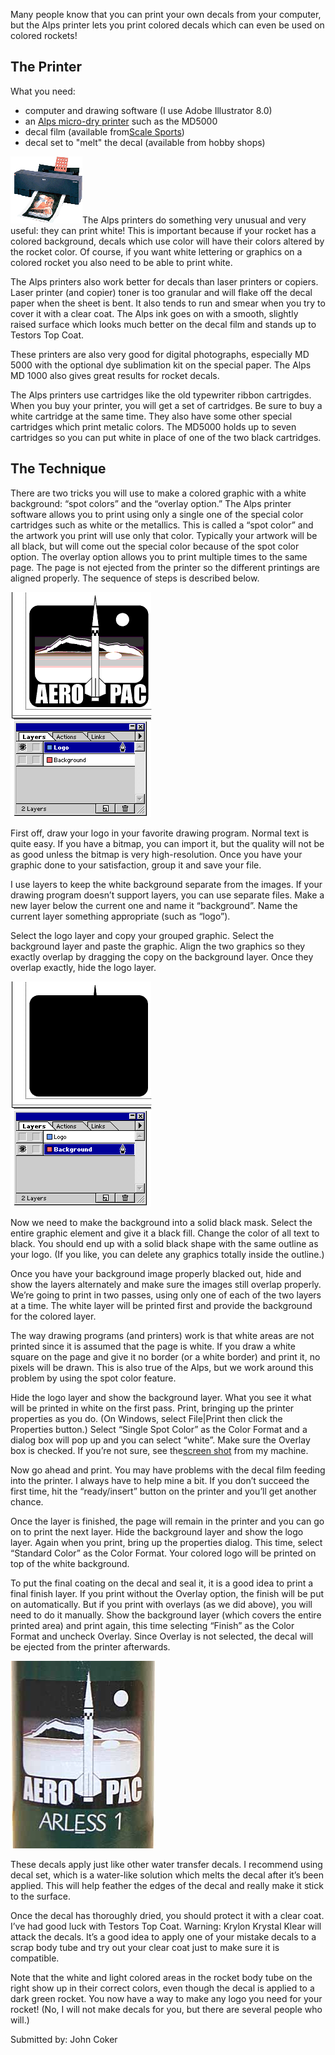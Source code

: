 Many people know that you can print your own decals from your computer, but the Alps printer lets you print colored decals which can even be used on colored rockets!

## The Printer

What you need:

- computer and drawing software (I use Adobe Illustrator 8.0)
- an [Alps micro-dry printer](http://www.alpsusa.com/printers/printers.html) such as the MD5000
- decal film (available from[Scale Sports](http://www.detailmaster.com))
- decal set to "melt" the decal (available from hobby shops)

![](/images/alps_md1000.gif)The Alps printers do something very unusual and very useful: they can print white! This is important because if your rocket has a colored background, decals which use color will have their colors altered by the rocket color. Of course, if you want white lettering or graphics on a colored rocket you also need to be able to print white.

The Alps printers also work better for decals than laser printers or copiers. Laser printer (and copier) toner is too granular and will flake off the decal paper when the sheet is bent. It also tends to run and smear when you try to cover it with a clear coat. The Alps ink goes on with a smooth, slightly raised surface which looks much better on the decal film and stands up to Testors Top Coat.

These printers are also very good for digital photographs, especially MD 5000 with the optional dye sublimation kit on the special paper. The Alps MD 1000 also gives great results for rocket decals.

The Alps printers use cartridges like the old typewriter ribbon cartrigdes. When you buy your printer, you will get a set of cartridges. Be sure to buy a white cartridge at the same time. They also have some other special cartridges which print metalic colors. The MD5000 holds up to seven cartridges so you can put white in place of one of the two black cartridges.

## The Technique

There are two tricks you will use to make a colored graphic with a white background: “spot colors” and the “overlay option.” The Alps printer software allows you to print using only a single one of the special color cartridges such as white or the metallics. This is called a “spot color” and the artwork you print will use only that color. Typically your artwork will be all black, but will come out the special color because of the spot color option. The overlay option allows you to print multiple times to the same page. The page is not ejected from the printer so the different printings are aligned properly. The sequence of steps is described below.

![](/images/alps_decalfglayer.gif)

First off, draw your logo in your favorite drawing program. Normal text is quite easy. If you have a bitmap, you can import it, but the quality will not be as good unless the bitmap is very high-resolution. Once you have your graphic done to your satisfaction, group it and save your file.

I use layers to keep the white background separate from the images. If your drawing program doesn’t support layers, you can use separate files. Make a new layer below the current one and name it “background”. Name the current layer something appropriate (such as “logo”).

Select the logo layer and copy your grouped graphic. Select the background layer and paste the graphic. Align the two graphics so they exactly overlap by dragging the copy on the background layer. Once they overlap exactly, hide the logo layer.

![](/images/alps_decalbglayer.gif)

Now we need to make the background into a solid black mask. Select the entire graphic element and give it a black fill. Change the color of all text to black. You should end up with a solid black shape with the same outline as your logo. (If you like, you can delete any graphics totally inside the outline.)

Once you have your background image properly blacked out, hide and show the layers alternately and make sure the images still overlap properly. We’re going to print in two passes, using only one of each of the two layers at a time. The white layer will be printed first and provide the background for the colored layer.

The way drawing programs (and printers) work is that white areas are not printed since it is assumed that the page is white. If you draw a white square on the page and give it no border (or a white border) and print it, no pixels will be drawn. This is also true of the Alps, but we work around this problem by using the spot color feature.

Hide the logo layer and show the background layer. What you see it what will be printed in white on the first pass. Print, bringing up the printer properties as you do. (On Windows, select File|Print then click the Properties button.) Select “Single Spot Color” as the Color Format and a dialog box will pop up and you can select “white”. Make sure the Overlay box is checked. If you’re not sure, see the[screen shot](/images/alps_properties.gif) from my machine.

Now go ahead and print. You may have problems with the decal film feeding into the printer. I always have to help mine a bit. If you don’t succeed the first time, hit the “ready/insert” button on the printer and you’ll get another chance.

Once the layer is finished, the page will remain in the printer and you can go on to print the next layer. Hide the background layer and show the logo layer. Again when you print, bring up the properties dialog. This time, select “Standard Color” as the Color Format. Your colored logo will be printed on top of the white background.

To put the final coating on the decal and seal it, it is a good idea to print a final finish layer. If you print without the Overlay option, the finish will be put on automatically. But if you print with overlays (as we did above), you will need to do it manually. Show the background layer (which covers the entire printed area) and print again, this time selecting “Finish” as the Color Format and uncheck Overlay. Since Overlay is not selected, the decal will be ejected from the printer afterwards.

![](/images/alps_arless1bay.jpg)

These decals apply just like other water transfer decals. I recommend using decal set, which is a water-like solution which melts the decal after it’s been applied. This will help feather the edges of the decal and really make it stick to the surface.

Once the decal has thoroughly dried, you should protect it with a clear coat. I’ve had good luck with Testors Top Coat. Warning: Krylon Krystal Klear will attack the decals. It’s a good idea to apply one of your mistake decals to a scrap body tube and try out your clear coat just to make sure it is compatible.

Note that the white and light colored areas in the rocket body tube on the right show up in their correct colors, even though the decal is applied to a dark green rocket. You now have a way to make any logo you need for your rocket! (No, I will not make decals for you, but there are several people who will.)

Submitted by: John Coker

